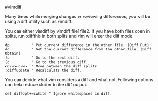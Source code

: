 #vimdiff

Many times while merging changes or reviewing differences, you will be using a diff utility such as vimdiff.

You can either vimdiff by vimdiff file1 file2. If you have both files open in splits, run :diffthis in both splits and vim will enter the diff mode.

```vim
dp          " Put current difference in the other file. (Diff Put)
do          " Get the current difference from the other file. (Diff Obtain)
]c          " Go to the next diff.
[c          " Go to the previous diff.
<C-w><C-w>  " Move between the diff splits.
:diffupdate " Recalculate the diff.
```

You can decide what vim considers a diff and what not. Following options can help reduce clutter in the diff output.

```vim
set diffopt+=iwhite " Ignore whitespaces in diff.
```